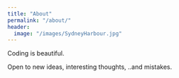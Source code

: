```yaml
---
title: "About"
permalink: "/about/"
header:
  image: "/images/SydneyHarbour.jpg"
---
```


Coding is beautiful.

Open to new ideas, interesting thoughts, ..and mistakes.
